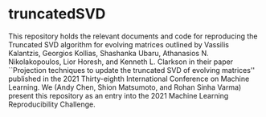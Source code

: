 # truncatedSVD

This repository holds the relevant documents and code for reproducing the Truncated SVD algorithm for evolving matrices outlined by Vassilis Kalantzis, Georgios Kollias, Shashanka Ubaru, Athanasios N. Nikolakopoulos, Lior Horesh, and Kenneth L. Clarkson in their paper ``Projection techniques to update the truncated SVD of evolving matrices'' published in the 2021 Thirty-eighth International Conference on Machine Learning.
We (Andy Chen, Shion Matsumoto, and Rohan Sinha Varma) present this repository as an entry into the 2021 Machine Learning Reproducibility Challenge.

